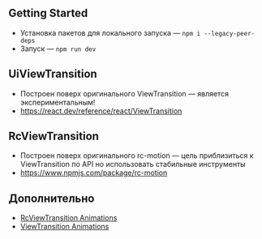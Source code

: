 ## Getting Started

- Установка пакетов для локального запуска — `npm i --legacy-peer-deps`
- Запуск — `npm run dev`

## UiViewTransition

- Построен поверх оригинального ViewTransition — является экспериментальным!
- https://react.dev/reference/react/ViewTransition

## RcViewTransition

- Построен поверх оригинального rc-motion — цель приблизиться к ViewTransition по API но использовать стабильные инструменты
- https://www.npmjs.com/package/rc-motion

## Дополнительно

- [RcViewTransition Animations](src/app/components/rc-view-transition-animations/README.md)
- [ViewTransition Animations](src/app/components/view-transition-animations/README.md)
